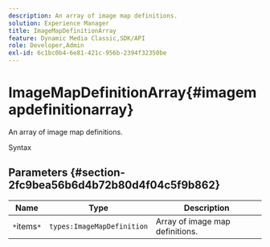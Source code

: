```yaml
---
description: An array of image map definitions.
solution: Experience Manager
title: ImageMapDefinitionArray
feature: Dynamic Media Classic,SDK/API
role: Developer,Admin
exl-id: 6c1bc0b4-6e81-421c-956b-2394f32350be
---
```

# ImageMapDefinitionArray{#imagemapdefinitionarray}

An array of image map definitions.

 Syntax 

## Parameters {#section-2fc9bea56b6d4b72b80d4f04c5f9b862}

|  Name  | Type  | Description  |
|---|---|---|
|  `*`items`*`  | `types:ImageMapDefinition`  | Array of image map definitions.  |
